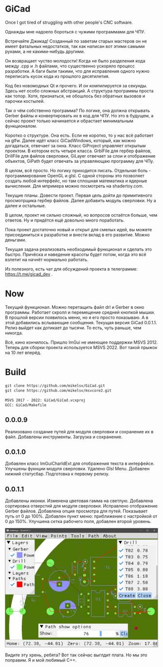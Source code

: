 # GiCad
Once I got tired of struggling with other people's CNC software.

Однажды мне надоело бороться с чужими программами для ЧПУ.

Встречайте Джикад! Созданный по заветам старых мастеров он не имеет фатальных недостатков, так как написан вот этими самыми руками, а не какими-нибудь другими.

Он возвращает чуство молодости! Когда не было разделения кода между .cpp и .h файлами, что существенно ускоряло процесс разработки. А баги были такими, что для исправления одного нужно переписать кусок кода из прошлого десятилетия.

Код без новомодных Qt и прочего. И он компилируется за секунды. Здесь нет особо сложных абстракций. А структура программы проста как топор. Хотя, признаться, не обошлось без обратных вызовов и парочки костылей.

Так о чём собственно программа? По логике, она должна открывать Gerber файлы и конвертировать их в код для ЧПУ. Но это в будущем, а сейчас проект только начинается и обрастает минимальным функционалом.

Коротко о структуре. Она есть. Если не коротко, то у нас всё работает на glfw. Далее идёт класс GiCadWindows, который, как можно догадаться, отвечает за окна. Класс GiProject управляет открытым проектом. В котором есть четыре класса. GrblFile для гербер файлов, DrillFile для файлов сверловки, GiLayer отвечает за слои и отображение объектов, GiPath будет отвечать за управляющаю программу для ЧПу.

В целом, всё просто. Но логику приходится писать. Отдельная боль - программирование OpenGL и glsl. С одной стороны это позволяет создать любой интерфейс, но там сплошная математика и ядерные вычисления. Для мпримера можно посмотреть на shadertoy.com.

Текущие планы. Довести проект. Первая цель дойти до примитивного просмотрщика гербер файлов. Далее добавить модуль сверловки. Ну а далее и остальные.

В целом, проект не сильно сложный, но вопросов остаётся больше, чем ответов. Ну и придётся ещё довольно много поработать.

Пока проект достаточно новый и открыт для смелых идей, вы можете присоединиться к разработке и внести вклад в его развитие. Можно деньгами.

Текущая задача реализовать необходимый функционал и сделать это быстро. Причёска и наведение красоты будет потом, когда это всё взлетит на начнёт нормально работать.

Из полезного, есть чат для обсуждений проекта в телеграмме: https://t.me/gicad_dev .

# Now

Текущий функционал. Можно перетащить файл drl и Gerber в окно программы. Работает скролл и перемещение средней кнопкой мышки. В прошлой версии появилось меню, но я его просто показываю. А в этой добавились вслывающие сообщения.
Текущая версия GiCad 0.0.1.1. Релиз выйдет как дотикает до тысячи. То есть, чуть раньше, чем никогда.

Всё, кино кончилось. Пришло ImGui не имеющее поддержки MSVS 2012. Теперь для сборки проекта используется MSVS 2022. Вот такой прыжок на 10 лет вперёд.


# Build
```
git clone https://github.com/mikelsv/GiCad.git
git clone https://github.com/mikelsv/msvcore2.git

MSVS 2017 - 2022: GiCad/GiCad.vcxproj
GCC: GiCad/Makefile
```

## 0.0.0.9
Реализовано создание путей для модуля сверловки и сохранение их в файл.
Добавлены инструменты. Загрузка и сохранение.

## 0.0.1.0
Добавлен класс ImGuiCharIdExt для отображения текста в интерфейсе.
Улучшены фукнции модуля сверловки.
Удалено Glsl Menu.
Добавлен нижний статусбар.
Подготовка к первому релизу.

## 0.0.1.1
Добавлены иконки.
Изменена цветовая гамма на светлую.
Добавлена сортировка отверстий для модуля сверловки.
Исправлено отображение Gerber файлов.
Добавлена опция просмотра для путей. Показывает путь от 0 до 100%.
Добавлен пункт меню: приближение с настройкой от 0 до 150%.
Улучшена сетка рабочего поля, добавлен второй уровень.

![GiCad](https://github.com/mikelsv/GiCad/blob/main/screenshot/gicad%200.0.1.1.jpg)

Видите эту хрень, ребята? Вот так сейчас выглдит плата. Но мы это поправим. Я и мой любимый C++.
